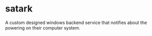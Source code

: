 # satark
A custom designed windows backend service that notifies about the powering on their computer system.
